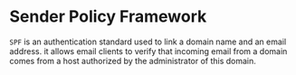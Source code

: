 # Sender Policy Framework

`SPF` is an authentication standard used to link a domain name and an email address. it allows email clients to verify that incoming email from a domain comes from a host authorized by the administrator of this domain.